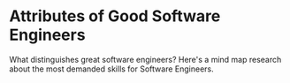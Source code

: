 # Attributes of Good Software Engineers

What distinguishes great software engineers? Here's a mind map research about the most demanded skills for Software Engineers.